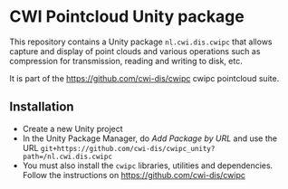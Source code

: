# CWI Pointcloud Unity package

This repository contains a Unity package `nl.cwi.dis.cwipc` that allows capture and display of
point clouds and various operations such as compression for transmission, reading and writing to disk, etc.

It is part of the <https://github.com/cwi-dis/cwipc> cwipc pointcloud suite.

## Installation

- Create a new Unity project
- In the Unity Package Manager, do _Add Package by URL_ and use the URL `git+https://github.com/cwi-dis/cwipc_unity?path=/nl.cwi.dis.cwipc`
- You must also install the `cwipc` libraries, utilities and dependencies. Follow the instructions on <https://github.com/cwi-dis/cwipc>

